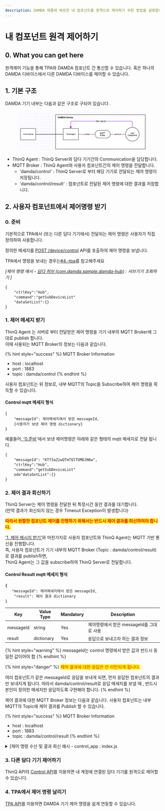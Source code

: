 ```yaml
---
description: DAMDA 제품에 배포한 내 컴포넌트를 원격으로 제어하기 위한 방법을 설명합니다.
---
```


# 내 컴포넌트 원격 제어하기

## 0. What you can get here

원격제어 기능을 통해 TPA와 DAMDA 컴포넌트 간 통신할 수 있습니다. 혹은 하나의 DAMDA 디바이스에서 다른 DAMDA 디바이스를 제어할 수 있습니다.

## 1. 기본 구조

DAMDA 기기 내부는 다음과 같은 구조로 구되어 있습니다 .

<figure><img src="../.gitbook/assets/image.png" alt=""><figcaption></figcaption></figure>

* ThinQ Agent : ThinQ Server와 담다 기기간의 Communication을 담당합니다.&#x20;
* MQTT Broker : ThinQ Agent와 사용자 컴포넌트간의 제어 명령을 전달합니다.&#x20;
  * 'damda/control' : ThinQ Server로 부터 해당 기기로 전달되는 제어 명령이 저장됩니다.&#x20;
  * 'damda/control/result' : 컴포넌트로 전달된 제어 명령에 대한 결과를 저장합니다.



## 2. 사용자 컴포넌트에서 제어명령 받기

### 0. 준비

기본적으로 TPA에서 (또는 다른 담다 기기에서) 전달되는 제어 명령은 사용자가 직접 정의하여 사용합니다.&#x20;

정의한 메세지를 [POST /device/control](../reference/api-reference/thinq-api/apis/post-device-control.md) API를 포출하여 제어 명령을 보냅니다.

TPA에서 명령을 보내는 경우는[#4.-tpa](remote-control-component.md#4.-tpa "mention")를 참고해주세요

_\[제어 명령 예시 -_ [_담다 허브 (com.damda.sample.damda-hub)_](../reference/samples/damda-hub.md) _: 서브기기 조회하기 ]_

```
{
	"ctrlKey":"Hub",
	"command":"getSubDeviceList"
	"dataSetList":{}
}
```

### 1. 제어 메세지 받기

ThinQ Agent 는 서버로 부터 전달받은 제어 명령을 기기 내부의 MQTT Broker에 그대로 publish 합니다.\
이때 사용되는 MQTT Broker의 정보는 다음과 같습니다.

{% hint style="success" %}
MQTT Broker Information

* host : localhost
* port : 1883
* topic : damda/control
{% endhint %}

사용자 컴포넌트는 위 정보로, 내부 MQTT의 Topic을 Subscribe하여 제어 명령을 획득할 수 있습니다.&#x20;

#### Control mqtt 메세지 형식

```
{
	"messageId": 제어메세지에서 받은 messageId,
	{사용자가 보낸 제어 명령 dictionary}
}
```

예를들어,[ '0.준비](remote-control-component.md#0.)'에서 보낸 제어명령은 아래와 같은 형태의 mqtt 메세지로 전달 됩니다.

```
{
	"messageId": "KTf3aZiwQTmTQlTUMDJN6w",
	"ctrlKey":"Hub",
	"command":"getSubDeviceList"
	ode"dataSetList":{}
}
```

### 2. 제어 결과 회신하기

ThinQ Server는 제어 명령을 전달한 뒤 특정시간 동안 결과를 대기합니다. \
(만약 결과가 회신되지 않는 경우 Timeout Exception이 발생합니다)

<mark style="color:red;">**따라서 원할한 컴포넌트 제어를 진행하기 위해서는 반드시 제어 결과를 회신하여야 합니다.**</mark>&#x20;

['1. 제어 메시지 받기'](remote-control-component.md#1.-1)와 마찬가지로 사용자 컴포넌트와 ThinQ Agent는 MQTT 기반 통신을 진행합니다. \
즉, 사용자 컴포넌트가 기기 내부의 MQTT Broker (Topic : damda/control/result)로 결과를 publish하면, \
ThinQ Agent는 그 값을 subscribe하여 ThinQ Server로 전달합니다.&#x20;

#### Control Result mqtt 메세지 형식

<pre><code><strong>{
</strong>	"messageId": 제어메세지에서 받은 messageId,
	"result": 제어 결과 dictionary
}</code></pre>

| Key       | Value Type | Mandatory | Description                 |
| --------- | ---------- | --------- | --------------------------- |
| messageId | string     | Yes       | 제어명령에서 받은 messageId를 그대로 사용 |
| result    | dictionary | Yes       | 응답으로 보내고자 하는 결과 정보          |

{% hint style="warning" %}
messageId는 control 명령에서 받은 값과 반드시 동일한 값이어야 합
{% endhint %}

{% hint style="danger" %}
<mark style="color:red;">제어 결과에 대한 응답은 만 리턴되게 됩니다.</mark>

여러 컴포넌트가 같은 messageId로 응답을 보내게 되면, 먼저 응답한 컴포넌트의 결과만 보내지게 됩니다. 따라서 damda/control/result로 응답 메세지를 보낼 때 , 반드시 본인이 정의한 메세지만 응답하도록 구현해야 합니다.
{% endhint %}

제어 결과에 대한 MQTT Broker 정보는 다음과 같습니다. 사용자 컴포넌트는 내부 MQTT의 Topic에 제어 결과를 Publish 할 수 있습니다.&#x20;

{% hint style="success" %}
MQTT Broker Information

* host : localhost
* port : 1883
* topic : damda/control/result
{% endhint %}

<details>

<summary>[제어 명령 수신 및 결과 회신 예시 - control_app : index.js</summary>

```
var mqtt = require('mqtt');
var request = require('request');
const Gpio = require('onoff').Gpio;
const led = new Gpio(21, 'out');

options = {
    host:"localhost",
    port:1883,
    protocol:'mqtt'
}

const client = mqtt.connect("localhost", options);
http_options = {
	uri : "localhost:8951",
	path : "/monitoring",
	method : "POST",
	json:true
}
result = {
	"messageId" : data.messageId,
	"result" : "success"
}
client.on("connect", ()=> {
        console.log("Connected" + client.connected);
    }
);

client.on("error", (error) => {
  console.log("Can't connect" + error);
});

// control 명령 수신
client.subscribe("damda/control", function(){
	console.log("subscribed");
});

client.on("message", (topic, message, packet) => {
	console.log("message is ", message.toString());
	console.log("topic is ", topic);
	data = JSON.parse(message.toString());   
	if (data["command"] == "ledon") {
		console.log("ledon is called")
		led.writeSync(1);
		body = 
			{ "monitoring" : 
				{ "component" : "com.damda.sample.control_app", 
				  "led" : "ON"
				}
			}
		
	} else if (data["command"] == "ledoff"){
		console.log("ledoff is called")
		led.writeSync(0);   
		body = 
			{ "monitoring" : 
				{ "component" : "com.damda.sample.control_app", 
				  "led" : "OFF"
				}
			}

	}
	// Control 결과 회신 
	client.publish("damda/control/result", JSON.stringify(result));
	req = request.post({
		"url":"http://localhost:8951/monitoring", 
		"body": JSON.stringify(body)
		},  
		function(err, res, body){
			console.log(res);
	});
});
```

</details>

### 3. 다른 담다 기기 제어하기&#x20;

ThinQ API의 [Control API](../reference/api-reference/thinq-api/apis/post-device-control.md)를 이용하면 내 계정에 연결된 담다 기기를 원격으로 제어할 수 있습니다.&#x20;

### 4. TPA에서 제어 명령 날리기

[TPA API](https://thinqapp.developer.lge.com/application/files/api\_references/20221017\_1666053624/module-Network\_Api.damda.html)를 이용하면 DAMDA 기기 제어 명령을 쉽게 연동할 수 있습니다.&#x20;
